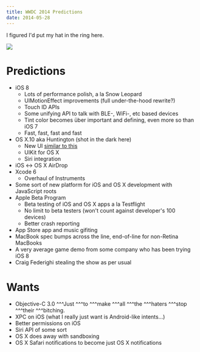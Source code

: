 ```yaml
---
title: WWDC 2014 Predictions
date: 2014-05-28
---
```


I figured I'd put my hat in the ring here.

![](https://9to5mac.files.wordpress.com/2014/04/wwdc14-home-branding-v2.png?w=655)

# Predictions

* iOS 8
  * Lots of performance polish, a la Snow Leopard
  * UIMotionEffect improvements (full under-the-hood rewrite?)
  * Touch ID APIs
  * Some unifying API to talk with BLE-, WiFi-, etc based devices
  * Tint color becomes über important and defining, even more so than iOS 7
  * Fast, fast, fast and fast
* OS X.10 aka Huntington (shot in the dark here)
  * New UI [similar to this](https://dribbble.com/shots/1465948-Mac-OS-X-Syrah-Concept/)
  * UIKit for OS X
  * Siri integration
* iOS ↔ OS X AirDrop
* Xcode 6
  * Overhaul of Instruments
* Some sort of new platform for iOS and OS X development with JavaScript roots
* Apple Beta Program
  * Beta testing of iOS and OS X apps a la Testflight
  * No limit to beta testers (won't count against developer's 100 devices)
  * Better crash reporting
* App Store app and music gifiting
* MacBook spec bumps across the line, end-of-line for non-Retina MacBooks
* A very average game demo from some company who has been trying iOS 8
* Craig Federighi stealing the show as per usual

# Wants

* Objective-C 3.0 ^^^Just ^^^to ^^^make ^^^all ^^^the ^^^haters ^^^stop ^^^their ^^^bitching.
* XPC on iOS (what I really just want is Android-like intents...)
* Better permissions on iOS
* Siri API of some sort
* OS X does away with sandboxing
* OS X Safari notifications to become just OS X notifications
